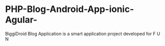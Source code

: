# PHP-Blog-Android-App-ionic-Agular-
BiggiDroid Blog Application is a smart application project developed for F U N
